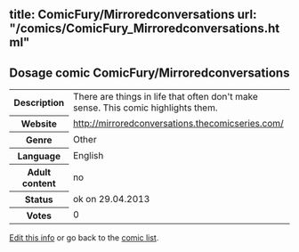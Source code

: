 title: ComicFury/Mirroredconversations
url: "/comics/ComicFury_Mirroredconversations.html"
---
Dosage comic ComicFury/Mirroredconversations
-----------------------------------------

<p id="msg"></p>
<script type="text/javascript">
if (window.location.search === '?edit_info_mail=sent_ok') {
  var elem = document.getElementById("msg");
  elem.innerHTML = 'Edited information sucessfully sent.';
  elem.className = 'ok';
}
</script>
<table class="comicinfo">
<tr>
<th>Description</th><td>There are things in life that often don't make sense. This comic highlights them.</td>
</tr>
<tr>
<th>Website</th><td><a href="http://mirroredconversations.thecomicseries.com/">http://mirroredconversations.thecomicseries.com/</a></td>
</tr>
<tr>
<th>Genre</th><td>Other</td>
</tr>
<tr>
<th>Language</th><td>English</td>
</tr>
<tr>
<th>Adult content</th><td>no</td>
</tr>
<tr>
<th>Status</th><td>ok on 29.04.2013</td>
</tr>
<tr>
<th>Votes</th><td>0</td>
</tr>
</table>

[Edit this info](ComicFury_Mirroredconversations_edit.html) or go back to the [comic list](../comic-index.html).
